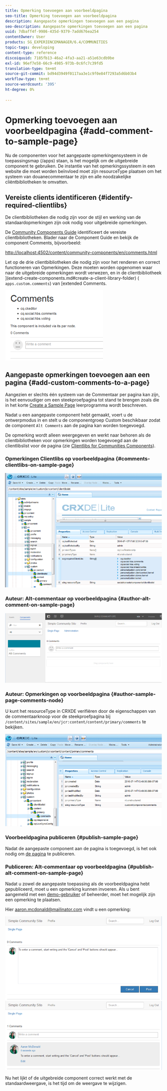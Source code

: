 ```yaml
---
title: Opmerking toevoegen aan voorbeeldpagina
seo-title: Opmerking toevoegen aan voorbeeldpagina
description: Aangepaste opmerkingen toevoegen aan een pagina
seo-description: Aangepaste opmerkingen toevoegen aan een pagina
uuid: 7dbaff4f-9986-435d-9379-7add676ea254
contentOwner: User
products: SG_EXPERIENCEMANAGER/6.4/COMMUNITIES
topic-tags: developing
content-type: reference
discoiquuid: 7185fb13-46a2-4fa3-aa21-a51e63cdb9be
exl-id: 96ef7e58-66c9-4985-973b-0c6fc7c39fd5
translation-type: tm+mt
source-git-commit: bd94d3949f0117aa3e1c9f0e84f7293a5d6b03b4
workflow-type: tm+mt
source-wordcount: '395'
ht-degree: 0%

---
```


# Opmerking toevoegen aan voorbeeldpagina {#add-comment-to-sample-page}

Nu de componenten voor het aangepaste opmerkingensysteem in de toepassingsmap (/apps) staan, is het mogelijk om de uitgebreide component te gebruiken. De instantie van het opmerkingssysteem in een website die moet worden beïnvloed moet zijn resourceType plaatsen om het systeem van douanecommentaar te zijn en alle noodzakelijke cliëntbibliotheken te omvatten.

## Vereiste clients identificeren {#identify-required-clientlibs}

De clientbibliotheken die nodig zijn voor de stijl en werking van de standaardopmerkingen zijn ook nodig voor uitgebreide opmerkingen.

De [Community Components Guide](components-guide.md) identificeert de vereiste clientbibliotheken. Blader naar de Component Guide en bekijk de component Comments, bijvoorbeeld:

[http://localhost:4502/content/community-components/en/comments.html](http://localhost:4502/content/community-components/en/comments.html)

Let op de drie clientbibliotheken die nodig zijn voor het renderen en correct functioneren van Opmerkingen. Deze moeten worden opgenomen waar naar de uitgebreide opmerkingen wordt verwezen, en in de clientbibliotheek ](extend-create-components.md#create-a-client-library-folder) ( `apps.custom.comments`) van [extended Comments.

![chlimage_1-47](assets/chlimage_1-47.png)

## Aangepaste opmerkingen toevoegen aan een pagina {#add-custom-comments-to-a-page}

Aangezien er slechts één systeem van de Commentaar per pagina kan zijn, is het eenvoudiger om een steekproefpagina tot stand te brengen zoals die in het korte [Create a Sample Page](create-sample-page.md) leerprogramma wordt beschreven.

Nadat u een aangepaste component hebt gemaakt, voert u de ontwerpmodus in en stelt u de componentgroep Custom beschikbaar zodat de component `Alt Comments` aan de pagina kan worden toegevoegd.

De opmerking wordt alleen weergegeven en werkt naar behoren als de clientbibliotheken voor opmerkingen worden toegevoegd aan de clientlibslist voor de pagina (zie [Clientlibs for Communities Components](clientlibs.md)).

### Opmerkingen Clientlibs op voorbeeldpagina {#comments-clientlibs-on-sample-page}

![Opmerkingen Clientlibs op voorbeeldpagina](assets/chlimage_1-48.png)

### Auteur: Alt-commentaar op voorbeeldpagina {#author-alt-comment-on-sample-page}

![Alt-commentaar op voorbeeldpagina](assets/chlimage_1-49.png)

### Auteur: Opmerkingen op voorbeeldpagina {#author-sample-page-comments-node}

U kunt het resourceType in CRXDE verifiëren door de eigenschappen van de commentaarknoop voor de steekproefpagina bij `/content/sites/sample/en/jcr:content/content/primary/comments` te bekijken.

![chlimage_1-50](assets/chlimage_1-50.png)

### Voorbeeldpagina publiceren {#publish-sample-page}

Nadat de aangepaste component aan de pagina is toegevoegd, is het ook nodig om [de pagina](sites-console.md#publishing-the-site) te publiceren.

### Publiceren: Alt-commentaar op voorbeeldpagina {#publish-alt-comment-on-sample-page}

Nadat u zowel de aangepaste toepassing als de voorbeeldpagina hebt gepubliceerd, moet u een opmerking kunnen invoeren. Als u bent aangemeld met een [demo-gebruiker](tutorials.md#demo-users) of beheerder, moet het mogelijk zijn een opmerking te plaatsen.

Hier aaron.mcdonald@mailinator.com vindt u een opmerking:

![chlimage_1-51](assets/chlimage_1-51.png) ![chlimage_1-52](assets/chlimage_1-52.png)

Nu het lijkt of de uitgebreide component correct werkt met de standaardweergave, is het tijd om de weergave te wijzigen.
